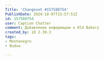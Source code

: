 ```yaml
---
Title: 'Changeset #157588754'
PublishDate: 2024-10-07T15:57:51Z
id: 157588754
user: Caption Chatter
comment: Добавление информации о Old Bakery
created_by: iD 2.30.3
tags:
- Montenegro
- Budva

---
```

